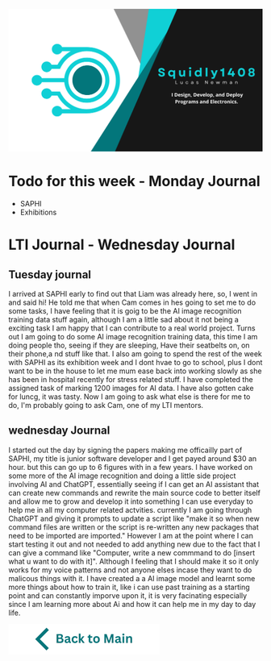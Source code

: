 ![Header](https://raw.githubusercontent.com/Squidly1408/Journals-Term-1-2024/main/title.png
)
# Todo for this week - Monday Journal
- SAPHI
- Exhibitions

# LTI Journal - Wednesday Journal
## Tuesday journal
I arrived at SAPHI early to find out that Liam was already here, so, I went in and said hi! He told me that when Cam comes in hes going to set me to do some tasks, I have feeling that it is goig to be the AI image recognition training data stuff again, although I am a little sad about it not being a exciting task I am happy that I can contribute to a real world project.
Turns out I am going to do some AI image recognition training data, this time I am doing people tho, seeing if they are sleeping, Have their seatbelts on, on their phone,a nd stuff like that. 
I also am going to spend the rest of the week with SAPHI as its exhibition week and I dont hvae to go to school, plus I dont want to be in the house to let me mum ease back into working slowly as she has been in hospital recently for stress related stuff.
I have completed the assigned task of marking 1200 images for AI data. I have also gotten cake for luncg, it was tasty. Now I am going to ask what else is there for me to do, I'm probably going to ask Cam, one of my LTI mentors.


## wednesday Journal
I started out the day by signing the papers making me officailly part of SAPHI, my title is junior software developer and I get payed around $30 an hour. but this can go up to 6 figures with in a few years.
I have worked on some more of the AI image recognition and doing a little side project involving AI and ChatGPT, essentially seeing if I can get an AI assistant that can create new commands and rewrite the main source code to better itself and allow me to grow and develop it into something I can use everyday to help me in all my computer related actvities. currently I am going through ChatGPT and giving it prompts to update a script like "make it so when new command files are written or the script is re-written any new packages that need to be imported are imported." However I am at the point where I can start testing it out and not needed to add anything new due to the fact that I can give a command like "Computer, write a new commmand to do [insert what u want to do with it]". Although I feeling that I should make it so it only works for my voice patterns and not anyone elses incase they want to do malicous things with it.
I have created a a AI image model and learnt some more things about how to train it, like i can use past training as a starting point and can constantly imporve upon it, it is very facinating especially since I am learning more about Ai and how it can help me in my day to day life.



[![back to main](https://raw.githubusercontent.com/Squidly1408/Journals-Term-2-2024/main/Back%20to%20Main.png)](https://github.com/Squidly1408/Journals-Term-2-2024/blob/main/Readme.md)
